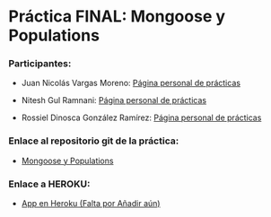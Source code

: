 # Práctica FINAL: Mongoose y Populations

### Participantes:

* Juan Nicolás Vargas Moreno: [Página personal de prácticas](http://alu0100706734.github.io/)

* Nitesh Gul Ramnani: [Página personal de prácticas](http://alu0100814651.github.io/blog/index.html)

* Rossiel Dinosca González Ramírez: [Página personal de prácticas](http://alu0100763478.github.io/)

### Enlace al repositorio git de la práctica:

* [Mongoose y Populations](https://github.com/ULL-ESIT-GRADOII-DSI/mongoose-y-populations-rossiel-nitesh-nico1)

### Enlace a HEROKU:

* [App en Heroku (Falta por Añadir aún)]()